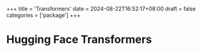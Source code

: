 +++
title = 'Transformers'
date = 2024-08-22T16:52:17+08:00
draft = false
categories = ['package']
+++

# Hugging Face Transformers
